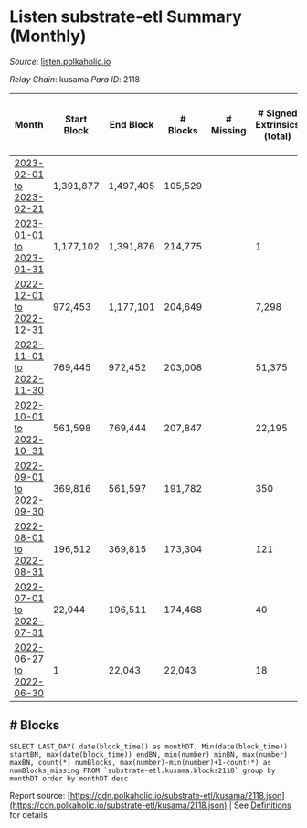 # Listen substrate-etl Summary (Monthly)

_Source_: [listen.polkaholic.io](https://listen.polkaholic.io)

*Relay Chain*: kusama
*Para ID*: 2118



| Month | Start Block | End Block | # Blocks | # Missing | # Signed Extrinsics (total) | # Active Accounts (avg) | # Addresses with Balances (max) | Issues |
| ----- | ----------- | --------- | -------- | --------- | --------------------------- | ----------------------- | ------------------------------- | ------ |
| [2023-02-01 to 2023-02-21](/kusama/2118-listen/2023-02-28.md) | 1,391,877 | 1,497,405 | 105,529 |   |  |  | 2,053 | - | 
| [2023-01-01 to 2023-01-31](/kusama/2118-listen/2023-01-31.md) | 1,177,102 | 1,391,876 | 214,775 |   | 1 |  | 2,053 | - | 
| [2022-12-01 to 2022-12-31](/kusama/2118-listen/2022-12-31.md) | 972,453 | 1,177,101 | 204,649 |   | 7,298 | 10 | 2,053 | - | 
| [2022-11-01 to 2022-11-30](/kusama/2118-listen/2022-11-30.md) | 769,445 | 972,452 | 203,008 |   | 51,375 | 99 | 2,005 | - | 
| [2022-10-01 to 2022-10-31](/kusama/2118-listen/2022-10-31.md) | 561,598 | 769,444 | 207,847 |   | 22,195 | 30 | 292 | - | 
| [2022-09-01 to 2022-09-30](/kusama/2118-listen/2022-09-30.md) | 369,816 | 561,597 | 191,782 |   | 350 | 4 | 64 | - | 
| [2022-08-01 to 2022-08-31](/kusama/2118-listen/2022-08-31.md) | 196,512 | 369,815 | 173,304 |   | 121 | 1 | 27 | - | 
| [2022-07-01 to 2022-07-31](/kusama/2118-listen/2022-07-31.md) | 22,044 | 196,511 | 174,468 |   | 40 |  | 15 | - | 
| [2022-06-27 to 2022-06-30](/kusama/2118-listen/2022-06-30.md) | 1 | 22,043 | 22,043 |   | 18 |  | 9 | - | 

## # Blocks
```
SELECT LAST_DAY( date(block_time)) as monthDT, Min(date(block_time)) startBN, max(date(block_time)) endBN, min(number) minBN, max(number) maxBN, count(*) numBlocks, max(number)-min(number)+1-count(*) as numBlocks_missing FROM `substrate-etl.kusama.blocks2118` group by monthDT order by monthDT desc
```



Report source: [https://cdn.polkaholic.io/substrate-etl/kusama/2118.json](https://cdn.polkaholic.io/substrate-etl/kusama/2118.json) | See [Definitions](/DEFINITIONS.md) for details
